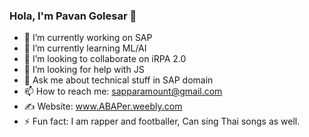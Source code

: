 ### Hola, I'm Pavan Golesar 👋

- 🔭 I’m currently working on SAP
- 🌱 I’m currently learning ML/AI
- 👯 I’m looking to collaborate on iRPA 2.0
- 🤔 I’m looking for help with JS
- 💬 Ask me about technical stuff in SAP domain
- 📫 How to reach me: sapparamount@gmail.com
- ✍ Website: www.ABAPer.weebly.com
- ⚡ Fun fact: I am rapper and footballer, Can sing Thai songs as well.
